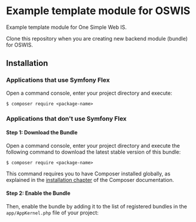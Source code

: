 # Example template module for OSWIS

Example template module for One Simple Web IS.
 
Clone this repository when you are creating new backend module (bundle) for OSWIS.

## Installation

### Applications that use Symfony Flex

Open a command console, enter your project directory and execute:

```console
$ composer require <package-name>
```

### Applications that don't use Symfony Flex

#### Step 1: Download the Bundle

Open a command console, enter your project directory and execute the
following command to download the latest stable version of this bundle:

```console
$ composer require <package-name>
```

This command requires you to have Composer installed globally, as explained
in the [installation chapter](https://getcomposer.org/doc/00-intro.md)
of the Composer documentation.

#### Step 2: Enable the Bundle

Then, enable the bundle by adding it to the list of registered bundles
in the `app/AppKernel.php` file of your project:

